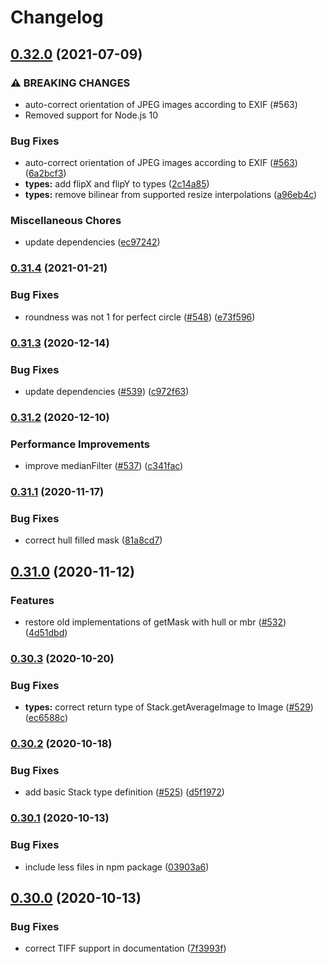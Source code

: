 # Changelog

## [0.32.0](https://www.github.com/image-js/image-js/compare/v0.31.4...v0.32.0) (2021-07-09)


### ⚠ BREAKING CHANGES

* auto-correct orientation of JPEG images according to EXIF (#563)
* Removed support for Node.js 10

### Bug Fixes

* auto-correct orientation of JPEG images according to EXIF ([#563](https://www.github.com/image-js/image-js/issues/563)) ([6a2bcf3](https://www.github.com/image-js/image-js/commit/6a2bcf3d479cf4ea700785a17fa4488892a3e448))
* **types:** add flipX and flipY to types ([2c14a85](https://www.github.com/image-js/image-js/commit/2c14a8510f4958f0c39c048300a9b4596f6268ee))
* **types:** remove bilinear from supported resize interpolations ([a96eb4c](https://www.github.com/image-js/image-js/commit/a96eb4c40867b715a4411e85fe13dff005179f5d))


### Miscellaneous Chores

* update dependencies ([ec97242](https://www.github.com/image-js/image-js/commit/ec972424fa6b1e34a65898d0dd4e179d7da0bb0b))

### [0.31.4](https://www.github.com/image-js/image-js/compare/v0.31.3...v0.31.4) (2021-01-21)


### Bug Fixes

* roundness was not 1 for perfect circle ([#548](https://www.github.com/image-js/image-js/issues/548)) ([e73f596](https://www.github.com/image-js/image-js/commit/e73f59606218f274bbace969ae48af3bbe1d8b2a))

### [0.31.3](https://www.github.com/image-js/image-js/compare/v0.31.2...v0.31.3) (2020-12-14)


### Bug Fixes

* update dependencies ([#539](https://www.github.com/image-js/image-js/issues/539)) ([c972f63](https://www.github.com/image-js/image-js/commit/c972f63a181706c65ea144ec1e6a6edf92deba5a))

### [0.31.2](https://www.github.com/image-js/image-js/compare/v0.31.1...v0.31.2) (2020-12-10)


### Performance Improvements

* improve medianFilter ([#537](https://www.github.com/image-js/image-js/issues/537)) ([c341fac](https://www.github.com/image-js/image-js/commit/c341facf65745641510b5c53d1c00e6b3c69697e))

### [0.31.1](https://www.github.com/image-js/image-js/compare/v0.31.0...v0.31.1) (2020-11-17)


### Bug Fixes

* correct hull filled mask ([81a8cd7](https://www.github.com/image-js/image-js/commit/81a8cd713add86fdb46f78024dacc343880d71cd))

## [0.31.0](https://www.github.com/image-js/image-js/compare/v0.30.3...v0.31.0) (2020-11-12)


### Features

* restore old implementations of getMask with hull or mbr ([#532](https://www.github.com/image-js/image-js/issues/532)) ([4d51dbd](https://www.github.com/image-js/image-js/commit/4d51dbd7baffc4cc32d625b2912e4fbdabdf13a0))

### [0.30.3](https://www.github.com/image-js/image-js/compare/v0.30.2...v0.30.3) (2020-10-20)


### Bug Fixes

* **types:** correct return type of Stack.getAverageImage to Image ([#529](https://www.github.com/image-js/image-js/issues/529)) ([ec6588c](https://www.github.com/image-js/image-js/commit/ec6588c2b0152bd865013ffe6fb3e5668c83cae3))

### [0.30.2](https://www.github.com/image-js/image-js/compare/v0.30.1...v0.30.2) (2020-10-18)


### Bug Fixes

* add basic Stack type definition ([#525](https://www.github.com/image-js/image-js/issues/525)) ([d5f1972](https://www.github.com/image-js/image-js/commit/d5f1972fc1f39b506882f46b7c6c7722157bfd4c))

### [0.30.1](https://www.github.com/image-js/image-js/compare/v0.30.0...v0.30.1) (2020-10-13)


### Bug Fixes

* include less files in npm package ([03903a6](https://www.github.com/image-js/image-js/commit/03903a692a3f4801d44d8d017fced52f218d0369))

## [0.30.0](https://www.github.com/image-js/image-js/compare/v0.29.0...v0.30.0) (2020-10-13)


### Bug Fixes

* correct TIFF support in documentation ([7f3993f](https://www.github.com/image-js/image-js/commit/7f3993f189fe8adb32467b9c8522273778392871))
